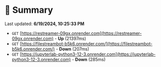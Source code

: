 # 📖 Summary
Last updated: **6/19/2024, 10:25:33 PM**

- `GET` [https://restreamer-09gx.onrender.com](https://restreamer-09gx.onrender.com) - **Up** (21397ms)
- `GET` [https://filestreambot-b5k6.onrender.com/](https://filestreambot-b5k6.onrender.com/) - **Down** (207ms)
- `GET` [https://jupyterlab-python3-12-3.onrender.com](https://jupyterlab-python3-12-3.onrender.com) - **Down** (285ms)

